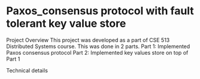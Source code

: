 # Paxos_consensus protocol with fault tolerant key value store

Project Overview
This project was developed as a part of CSE 513 Distributed Systems course. This was done in 2 parts. 
Part 1: Implemented Paxos consensus protocol
Part 2: Implemented key values store on top of Part 1

Technical details
